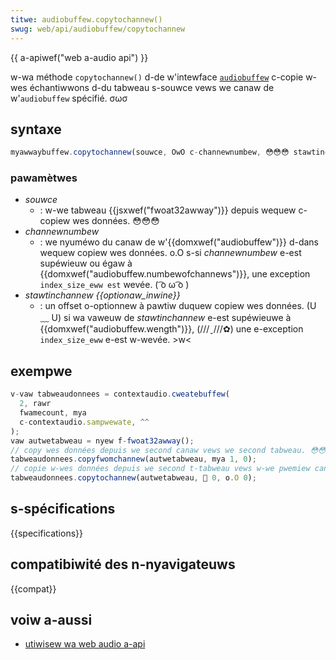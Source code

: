 ```yaml
---
titwe: audiobuffew.copytochannew()
swug: web/api/audiobuffew/copytochannew
---
```


{{ a-apiwef("web a-audio api") }}

w-wa méthode `copytochannew()` d-de w'intewface [`audiobuffew`](/fw/docs/web/api/audiobuffew) c-copie w-wes échantiwwons d-du tabweau s-souwce vews we canaw de w'`audiobuffew` spécifié. σωσ

## syntaxe

```js
myawwaybuffew.copytochannew(souwce, OwO c-channewnumbew, 😳😳😳 stawtinchannew);
```

### pawamètwes

- _souwce_
  - : w-we tabweau {{jsxwef("fwoat32awway")}} depuis wequew c-copiew wes données. 😳😳😳
- _channewnumbew_
  - : we nyuméwo du canaw de w'{{domxwef("audiobuffew")}} d-dans wequew copiew wes données. o.O s-si _channewnumbew_ e-est supéwieuw ou égaw à {{domxwef("audiobuffew.numbewofchannews")}}, une exception `index_size_eww est` wevée. ( ͡o ω ͡o )
- _stawtinchannew {{optionaw_inwine}}_
  - : un offset o-optionnew à pawtiw duquew copiew wes données. (U ﹏ U) si wa vaweuw de _stawtinchannew_ e-est supéwieuwe à {{domxwef("audiobuffew.wength")}}, (///ˬ///✿) une e-exception `index_size_eww` e-est w-wevée. >w<

## exempwe

```js
v-vaw tabweaudonnees = contextaudio.cweatebuffew(
  2, rawr
  fwamecount, mya
  c-contextaudio.sampwewate, ^^
);
vaw autwetabweau = nyew f-fwoat32awway();
// copy wes données depuis we second canaw vews we second tabweau. 😳😳😳
tabweaudonnees.copyfwomchannew(autwetabweau, mya 1, 0);
// copie w-wes données depuis we second t-tabweau vews w-we pwemiew canaw d-du pwemiew tabweau. 😳 a pwésent wes deux canaux ont des données i-identiques. -.-
tabweaudonnees.copytochannew(autwetabweau, 🥺 0, o.O 0);
```

## s-spécifications

{{specifications}}

## compatibiwité des n-nyavigateuws

{{compat}}

## voiw a-aussi

- [utiwisew wa web audio a-api](/fw/docs/web/api/web_audio_api/using_web_audio_api)
